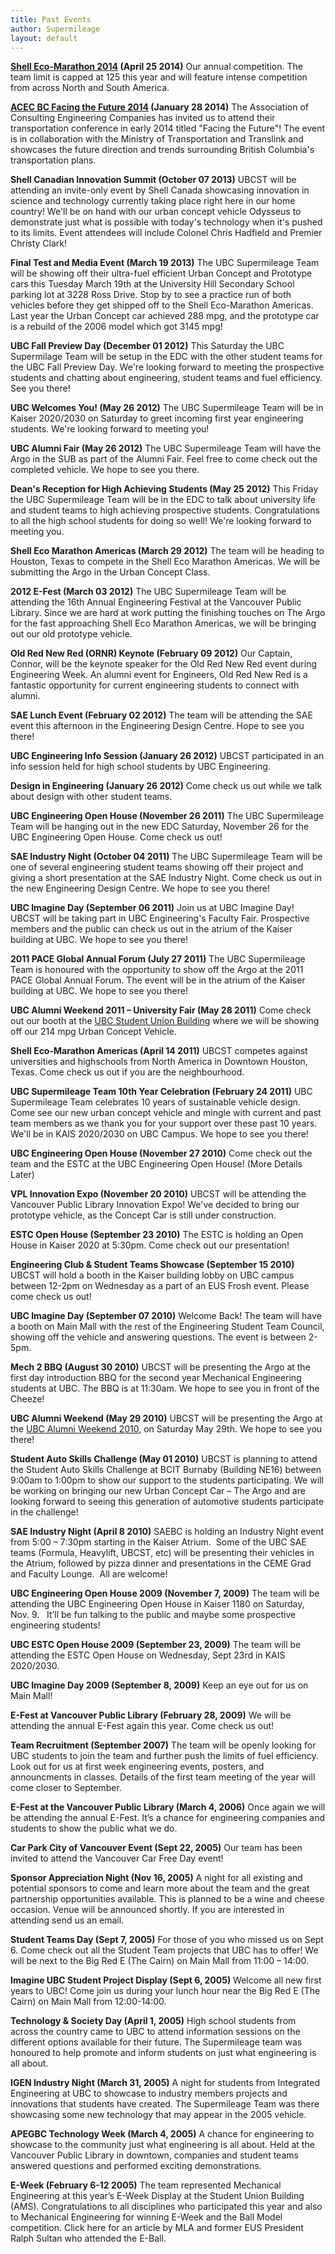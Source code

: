 ```yaml
---
title: Past Events
author: Supermileage
layout: default
---
```


**<a href="http://www.shell.com/global/environment-society/ecomarathon/events/americas.html" target="_blank">Shell Eco-Marathon 2014</a> (April 25 2014)**
Our annual competition. The team limit is capped at 125 this year and will feature intense competition from across North and South America.

**<a href="http://www.acec-bc.ca/events/transportation-conference.aspx" target="_blank">ACEC BC Facing the Future 2014</a> (January 28 2014)**
The Association of Consulting Engineering Companies has invited us to attend their transportation conference in early 2014 titled "Facing the Future"! The event is in collaboration with the Ministry of Transportation and Translink and showcases the future direction and trends surrounding British Columbia's transportation plans.

**Shell Canadian Innovation Summit (October 07 2013)**
UBCST will be attending an invite-only event by Shell Canada showcasing innovation in science and technology currently taking place right here in our home country! We'll be on hand with our urban concept vehicle Odysseus to demonstrate just what is possible with today's technology when it's pushed to its limits. Event attendees will include Colonel Chris Hadfield and Premier Christy Clark!

**Final Test and Media Event (March 19 2013)**
The UBC Supermileage Team will be showing off their ultra-fuel efficient Urban Concept and Prototype cars this Tuesday March 19th at the University Hill Secondary School parking lot at 3228 Ross Drive. Stop by to see a practice run of both vehicles before they get shipped off to the Shell Eco-Marathon Americas. Last year the Urban Concept car achieved 288 mpg, and the prototype car is a rebuild of the 2006 model which got 3145 mpg!

**UBC Fall Preview Day (December 01 2012)**
This Saturday the UBC Supermilage Team will be setup in the EDC with the other student teams for the UBC Fall Preview Day. We're looking forward to meeting the prospective students and chatting about engineering, student teams and fuel efficiency. See you there!

**UBC Welcomes You! (May 26 2012)**
The UBC Supermileage Team will be in Kaiser 2020/2030 on Saturday to greet incoming first year engineering students. We're looking forward to meeting you!

**UBC Alumni Fair (May 26 2012)**
The UBC Supermileage Team will have the Argo in the SUB as part of the Alumni Fair. Feel free to come check out the completed vehicle. We hope to see you there.

**Dean's Reception for High Achieving Students (May 25 2012)**
This Friday the UBC Supermileage Team will be in the EDC to talk about university life and student teams to high achieving prospective students. Congratulations to all the high school students for doing so well! We're looking forward to meeting you.

**Shell Eco Marathon Americas (March 29 2012)**
The team will be heading to Houston, Texas to compete in the Shell Eco Marathon Americas. We will be submitting the Argo in the Urban Concept Class.

**2012 E-Fest (March 03 2012)**
The UBC Supermileage Team will be attending the 16th Annual Engineering Festival at the Vancouver Public Library. Since we are hard at work putting the finishing touches on The Argo for the fast approaching Shell Eco Marathon Americas, we will be bringing out our old prototype vehicle.

**Old Red New Red (ORNR) Keynote (February 09 2012)**
Our Captain, Connor, will be the keynote speaker for the Old Red New Red event during Engineering Week. An alumni event for Engineers, Old Red New Red is a fantastic opportunity for current engineering students to connect with alumni.

**SAE Lunch Event (February 02 2012)**
The team will be attending the SAE event this afternoon in the Engineering Design Centre. Hope to see you there!

**UBC Engineering Info Session (January 26 2012)**
UBCST participated in an info session held for high school students by UBC Engineering.

**Design in Engineering (January 26 2012)**
Come check us out while we talk about design with other student teams.

**UBC Engineering Open House (November 26 2011)**
The UBC Supermileage Team will be hanging out in the new EDC Saturday, November 26 for the UBC Engineering Open House. Come check us out!

**SAE Industry Night (October 04 2011)**
The UBC Supermileage Team will be one of several engineering student teams showing off their project and giving a short presentation at the SAE Industry Night. Come check us out in the new Engineering Design Centre. We hope to see you there!

**UBC Imagine Day (September 06 2011)**
Join us at UBC Imagine Day! UBCST will be taking part in UBC Engineering's Faculty Fair. Prospective members and the public can check us out in the atrium of the Kaiser building at UBC. We hope to see you there!

**2011 PACE Global Annual Forum (July 27 2011)**
The UBC Supermileage Team is honoured with the opportunity to show off the Argo at the 2011 PACE Global Annual Forum. The event will be in the atrium of the Kaiser building at UBC. We hope to see you there!

**UBC Alumni Weekend 2011 – University Fair (May 28 2011)**
Come check out our booth at the [UBC Student Union Building][1] where we will be showing off our 214 mpg Urban Concept Vehicle.

**Shell Eco-Marathon Americas (April 14 2011)**
UBCST competes against universities and highschools from North America in Downtown Houston, Texas. Come check us out if you are the neighbourhood.

**UBC Supermileage Team 10th Year Celebration (February 24 2011)**
UBC Supermileage Team celebrates 10 years of sustainable vehicle design. Come see our new urban concept vehicle and mingle with current and past team members as we thank you for your support over these past 10 years. We'll be in KAIS 2020/2030 on UBC Campus. We hope to see you there!

**UBC Engineering Open House (November 27 2010)**
Come check out the team and the ESTC at the UBC Engineering Open House! (More Details Later)

**VPL Innovation Expo (November 20 2010)**
UBCST will be attending the Vancouver Public Library Innovation Expo! We've decided to bring our prototype vehicle, as the Concept Car is still under construction.

**ESTC Open House (September 23 2010)**
The ESTC is holding an Open House in Kaiser 2020 at 5:30pm. Come check out our presentation!

**Engineering Club & Student Teams Showcase (September 15 2010)**
UBCST will hold a booth in the Kaiser building lobby on UBC campus between 12-2pm on Wednesday as a part of an EUS Frosh event. Please come check us out!

**UBC Imagine Day (September 07 2010)**
Welcome Back! The team will have a booth on Main Mall with the rest of the Engineering Student Team Council, showing off the vehicle and answering questions. The event is between 2-5pm.

**Mech 2 BBQ (August 30 2010)**
UBCST will be presenting the Argo at the first day introduction BBQ for the second year Mechanical Engineering students at UBC. The BBQ is at 11:30am. We hope to see you in front of the Cheeze!

**UBC Alumni Weekend (May 29 2010)**
UBCST will be presenting the Argo at the [UBC Alumni Weekend 2010][2], on Saturday May 29th. We hope to see you there!

**Student Auto Skills Challenge (May 01 2010)**
UBCST is planning to attend the Student Auto Skills Challenge at BCIT Burnaby (Building NE16) between 9:00am to 1:00pm to show our support to the students participating. We will be working on bringing our new Urban Concept Car – The Argo and are looking forward to seeing this generation of automotive students participate in the challenge!

**SAE Industry Night (April 8 2010)**
SAEBC is holding an Industry Night event from 5:00 &#8211; 7:30pm starting in the Kaiser Atrium.  Some of the UBC SAE teams (Formula, Heavylift, UBCST, etc) will be presenting their vehicles in the Atrium, followed by pizza dinner and presentations in the CEME Grad and Faculty Lounge.  All are welcome!

**UBC Engineering Open House 2009 (November 7, 2009)**
The team will be attending the UBC Engineering Open House in Kaiser 1180 on Saturday, Nov. 9.   It&#8217;ll be fun talking to the public and maybe some prospective engineering students!

**UBC ESTC Open House 2009 (September 23, 2009)**
The team will be attending the ESTC Open House on Wednesday, Sept 23rd in KAIS 2020/2030.

**UBC Imagine Day 2009 (September 8, 2009)**
Keep an eye out for us on Main Mall!

**E-Fest at Vancouver Public Library (February 28, 2009)**
We will be attending the annual E-Fest again this year. Come check us out!

**Team Recruitment (September 2007)**
The team will be openly looking for UBC students to join the team and further push the limits of fuel efficiency. Look out for us at first week engineering events, posters, and announcments in classes. Details of the first team meeting of the year will come closer to September.

**E-Fest at the Vancouver Public Library (March 4, 2006)**
Once again we will be attending the annual E-Fest. It&#8217;s a chance for engineering companies and students to show the public what we do.

**Car Park City of Vancouver Event (Sept 22, 2005)**
Our team has been invited to attend the Vancouver Car Free Day event!

**Sponsor Appreciation Night (Nov 16, 2005)**
A night for all existing and potential sponsors to come and learn more about the team and the great partnership opportunities available. This is planned to be a wine and cheese occasion. Venue will be announced shortly. If you are interested in attending send us an email.

**Student Teams Day (Sept 7, 2005)**
For those of you who missed us on Sept 6. Come check out all the Student Team projects that UBC has to offer! We will be next to the Big Red E (The Cairn) on Main Mall from 11:00 &#8211; 14:00.

**Imagine UBC Student Project Display (Sept 6, 2005)**
Welcome all new first years to UBC! Come join us during your lunch hour near the Big Red E (The Cairn) on Main Mall from 12:00-14:00.

**Technology & Society Day (April 1, 2005)**
High school students from across the country came to UBC to attend information sessions on the different options available for their future. The Supermileage team was honoured to help promote and inform students on just what engineering is all about.

**IGEN Industry Night (March 31, 2005)**
A night for students from Integrated Engineering at UBC to showcase to industry members projects and innovations that students have created. The Supermileage Team was there showcasing some new technology that may appear in the 2005 vehicle.

**APEGBC Technology Week (March 4, 2005)**
A chance for engineering to showcase to the community just what engineering is all about. Held at the Vancouver Public Library in downtown, companies and student teams answered questions and performed exciting demonstrations.

**E-Week (February 6-12 2005)**
The team represented Mechanical Engineering at this year&#8217;s E-Week Display at the Student Union Building (AMS). Congratulations to all disciplines who participated this year and also to Mechanical Engineering for winning E-Week and the Ball Model competition. Click here for an article by MLA and former EUS President Ralph Sultan who attended the E-Ball.

 [1]: http://maps.google.com/maps?f=q&source=s_q&hl=en&geocode=&q=ubc+AMS+student+union+building&aq=&sll=49.266908,-123.223515&sspn=0.03254,0.090895&ie=UTF8&hq=ubc+AMS+student+union+building&hnear=&t=h&z=14
 [2]: http://www.alumni.ubc.ca/events/alumniweekend/index.php
